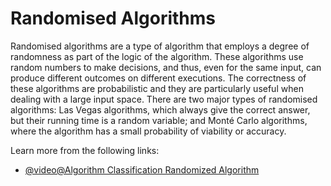 # Randomised Algorithms

Randomised algorithms are a type of algorithm that employs a degree of randomness as part of the logic of the algorithm. These algorithms use random numbers to make decisions, and thus, even for the same input, can produce different outcomes on different executions. The correctness of these algorithms are probabilistic and they are particularly useful when dealing with a large input space. There are two major types of randomised algorithms: Las Vegas algorithms, which always give the correct answer, but their running time is a random variable; and Monté Carlo algorithms, where the algorithm has a small probability of viability or accuracy.

Learn more from the following links:

- [@video@Algorithm Classification Randomized Algorithm](https://www.youtube.com/watch?v=J_EVG6yCOz0)
